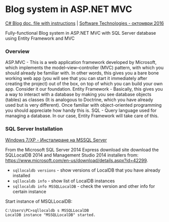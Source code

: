 # Blog system in ASP.NET MVC

[C# Blog doc. file with instructions](https://softuni.bg/downloads/svn/soft-tech/Sep-2016/Software-Technologies-Oct-2016/14.%20CSharp-Blog-Advanced-Functionality/14.%20Software-Technologies-CSharp-Blog-Advanced-Functionality.docx) | [Software Technologies - октомври 2016](https://softuni.bg/trainings/1430/software-technologies-october-2016)

Fully-functional Blog system in ASP.NET MVC with SQL Server database using Entity Framework and MVC

### Overview

ASP.MVC - This is a web application framework developed by Microsoft, which implements the model–view–controller (MVC) pattern, with which you should already be familiar with. In other words, this gives you a bare bone working web app (you will see that you can start it immediately after creating the project) out of the box, on top of which you can build your own app. Consider it our foundation.
Entity Framework - Basically, this gives you a way to interact with a database by making you see database objects (tables) as classes (It is analogous to Doctrine, which you have already used but is very different). Once familiar with object-oriented programming you should appreciate how handy this is.
SQL - Query language used for managing a database. In our case, Entity Framework will take care of this.

### SQL Server Installation

[Windows 7/XP - Инсталиране на MSSQL Server](https://softuni.bg/downloads/svn/soft-tech/Sep-2016/Software-Technologies-Oct-2016/12.%20CSharp-Blog-Basic-Functionality/12.%20Software-Technologies-SQL-Server-Installation-Win7.docx)

From the Microsoft SQL Server 2014 Express download site download the SQLLocalDB 2014 and Management Studio 2014 installers from: https://www.microsoft.com/en-us/download/details.aspx?id=42299.

- `sqllocaldb versions` - show versions of LocalDB that you have already installed
- `sqllocaldb info` - show list of LocalDB instances
- `sqllocaldb info MSSQLLocalDB` - check the version and other info for certain instance

Start instance of MSQLLocalDB:
```
C:\Users\PC>sqllocaldb s MSSQLLocalDB
LocalDB instance "MSSQLLocalDB" started.
```


